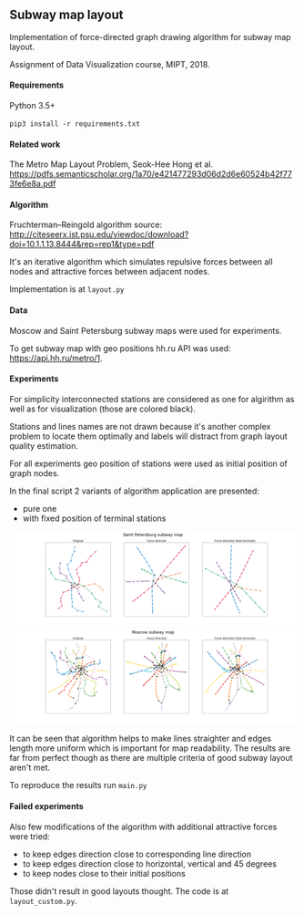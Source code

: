 ## Subway map layout
Implementation of force-directed graph drawing algorithm for subway map layout.

Assignment of Data Visualization course, MIPT, 2018.

#### Requirements

Python 3.5+

`pip3 install -r requirements.txt`

#### Related work

The Metro Map Layout Problem, Seok-Hee Hong et al. https://pdfs.semanticscholar.org/1a70/e421477293d06d2d6e60524b42f773fe6e8a.pdf

#### Algorithm

Fruchterman–Reingold algorithm source: http://citeseerx.ist.psu.edu/viewdoc/download?doi=10.1.1.13.8444&rep=rep1&type=pdf 

It's an iterative algorithm which simulates repulsive forces between all nodes and attractive forces between adjacent nodes.

Implementation is at `layout.py`

#### Data

Moscow and Saint Petersburg subway maps were used for experiments.

To get subway map with geo positions hh.ru API was used: https://api.hh.ru/metro/1.

#### Experiments

For simplicity interconnected stations are considered as one for algirithm as well as for visualization (those are colored black).

Stations and lines names are not drawn because it's another complex problem to locate them optimally and labels will distract from graph layout quality estimation. 


For all experiments geo position of stations were used as initial position of graph nodes.


In the final script 2 variants of algorithm application are presented:
* pure one
* with fixed position of terminal stations

![](images/spb.png)
![](images/moscow.png)

It can be seen that algorithm helps to make lines straighter and edges length more uniform which is important for map readability. The results are far from perfect though as there are multiple criteria of good subway layout aren't met.

To reproduce the results run `main.py`

#### Failed experiments

Also few modifications of the algorithm with additional attractive forces were tried:
* to keep edges direction close to corresponding line direction
* to keep edges direction close to horizontal, vertical and 45 degrees
* to keep nodes close to their initial positions

Those didn't result in good layouts thought. The code is at `layout_custom.py`.
